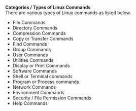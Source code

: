 __Categories / Types of Linux Commands__  
There are various types of Linux commands as listed below.  

- File Commands 
- Directory Commands
- Compression Commands
- Copy or Transfer Commands
- Find Commands
- Group Commands
- User Commands
- Utilities Commands
- Display or Print Commands
- Software Commands
- Shell or Terminal commands
- Program or Process commands
- Network Commands
- Environment Commands
- Security / File Permission Commands
- Help Commands
